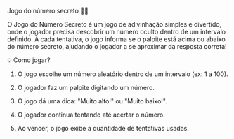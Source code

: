 Jogo do número secreto 🎯🔢

O Jogo do Número Secreto é um jogo de adivinhação simples e divertido, onde o jogador precisa descobrir um número oculto
dentro de um intervalo definido. A cada tentativa, o jogo informa se o palpite está acima ou abaixo do número secreto, 
ajudando o jogador a se aproximar da resposta correta!

💡 Como jogar?

1. O jogo escolhe um número aleatório dentro de um intervalo (ex: 1 a 100).

2. O jogador faz um palpite digitando um número.

3. O jogo dá uma dica: "Muito alto!" ou "Muito baixo!".

4. O jogador continua tentando até acertar o número.

5. Ao vencer, o jogo exibe a quantidade de tentativas usadas.

